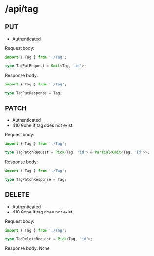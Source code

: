 # /api/tag
## PUT
- Authenticated

Request body:
```ts
import { Tag } from './Tag';

type TagPutRequest = Omit<Tag, 'id'>;
```

Response body:
```ts
import { Tag } from './Tag';

type TagPutResponse = Tag;
```

## PATCH
- Authenticated
- 410 Gone if tag does not exist.

Request body:
```ts
import { Tag } from './Tag';

type TagPatchRequest = Pick<Tag, 'id'> & Partial<Omit<Tag, 'id'>>;
```

Response body:
```ts
import { Tag } from './Tag';

type TagPatchResponse = Tag;
```

## DELETE
- Authenticated
- 410 Gone if tag does not exist.

Request body:
```ts
import { Tag } from './Tag';

type TagDeleteRequest = Pick<Tag, 'id'>;
```

Response body: None
